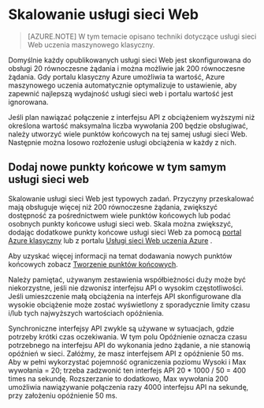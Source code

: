 <properties
   pageTitle="Skalowanie usługi sieci web | Microsoft Azure"
   description="Dowiedz się, jak skalowanie usługi sieci web przez zwiększanie współbieżności oraz dodawania nowych punktów końcowych."
   services="machine-learning"
   documentationCenter=""
   authors="neerajkh"
   manager="srikants"
   editor="cgronlun"
   keywords="Azure maszynowego uczenia, usług sieci web, operationalization skalowania, punktu końcowego współbieżności"
   />
<tags
   ms.service="machine-learning"
   ms.devlang="NA"
   ms.workload="data-services"
   ms.tgt_pltfrm="na"
   ms.topic="article"
   ms.date="10/05/2016"
   ms.author="neerajkh"/>

# <a name="scaling-a-web-service"></a>Skalowanie usługi sieci Web

>[AZURE.NOTE] W tym temacie opisano techniki dotyczące usługi sieci Web uczenia maszynowego klasyczny. 

Domyślnie każdy opublikowanych usługi sieci Web jest skonfigurowana do obsługi 20 równoczesne żądania i można możliwie jak 200 równoczesne żądania. Gdy portalu klasyczny Azure umożliwia ta wartość, Azure maszynowego uczenia automatycznie optymalizuje to ustawienie, aby zapewnić najlepszą wydajność usługi sieci web i portalu wartość jest ignorowana. 

Jeśli plan nawiązać połączenie z interfejsu API z obciążeniem wyższymi niż określona wartość maksymalna liczba wywołania 200 będzie obsługiwać, należy utworzyć wiele punktów końcowych na tej samej usługi sieci Web. Następnie można losowo rozłożenie usługi obciążenia w każdy z nich.

## <a name="add-new-endpoints-for-same-web-service"></a>Dodaj nowe punkty końcowe w tym samym usługi sieci web

Skalowanie usługi sieci Web jest typowych zadań. Przyczyny przeskalować mają obsługuje więcej niż 200 równoczesne żądania, zwiększyć dostępność za pośrednictwem wiele punktów końcowych lub podać osobnych punkty końcowe usługi sieci web. Skala można zwiększyć, dodając dodatkowe punkty końcowe usługi sieci Web za pomocą [portal Azure klasyczny](https://manage.windowsazure.com/) lub z portalu [Usługi sieci Web uczenia Azure](https://services.azureml.net/) .

Aby uzyskać więcej informacji na temat dodawania nowych punktów końcowych zobacz [Tworzenie punktów końcowych](machine-learning-create-endpoint.md).

Należy pamiętać, używanym zestawienia współbieżności duży może być niekorzystne, jeśli nie dzwonisz interfejsu API o wysokim częstotliwości. Jeśli umieszczenie małą obciążenia na interfejs API skonfigurowane dla wysokie obciążenie może zostać wyświetlony z sporadycznie limity czasu i/lub tych najwyższych wartościach opóźnienia.

Synchroniczne interfejsy API zwykle są używane w sytuacjach, gdzie potrzeby krótki czas oczekiwania. W tym polu Opóźnienie oznacza czasu potrzebnego na interfejsu API do wykonania jedno żądanie, a nie stanowią opóźnień w sieci. Załóżmy, że masz interfejsem API z opóźnienie 50 ms. Aby w pełni wykorzystać pojemność ograniczenia poziomu Wysoki i Max wywołania = 20; trzeba zadzwonić ten interfejs API 20 * 1000 / 50 = 400 times na sekundę. Rozszerzanie to dodatkowo, Max wywołania 200 umożliwia nawiązywanie połączenia razy 4000 interfejsu API na sekundę, przy założeniu opóźnienie 50 ms.

<!--Image references-->
[1]: ./media/machine-learning-scaling-webservice/machlearn-1.png
[2]: ./media/machine-learning-scaling-webservice/machlearn-2.png
